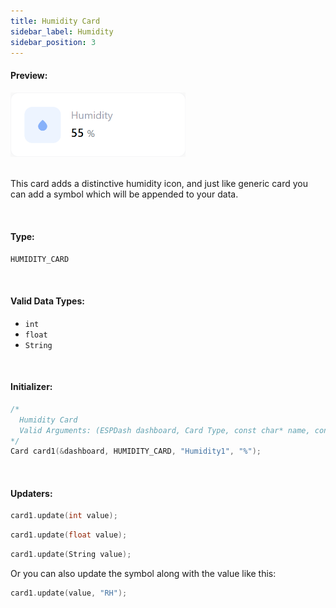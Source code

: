 ```yaml
---
title: Humidity Card
sidebar_label: Humidity
sidebar_position: 3
---
```


#### Preview:

<img src="/img/v4/humidity-card.png" width="280px" alt="Preview" />

<br/>
<br/>

This card adds a distinctive humidity icon, and just like generic card you can add a symbol which will be appended to your data.

<br/>

#### Type:
`HUMIDITY_CARD`

<br/>

#### Valid Data Types:
- `int`
- `float`
- `String`

<br/>

#### Initializer:
```cpp
/* 
  Humidity Card
  Valid Arguments: (ESPDash dashboard, Card Type, const char* name, const char* symbol (optional) )
*/
Card card1(&dashboard, HUMIDITY_CARD, "Humidity1", "%");
```

<br/>

#### Updaters:

```cpp
card1.update(int value);
```

```cpp
card1.update(float value);
```

```cpp
card1.update(String value);
```

Or you can also update the symbol along with the value like this:

```cpp
card1.update(value, "RH");
```

<br/>
<br/>
